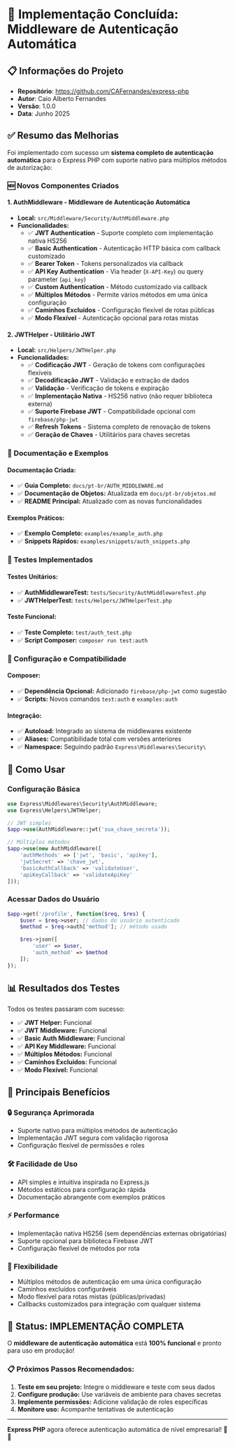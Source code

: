 # 🎉 Implementação Concluída: Middleware de Autenticação Automática

## 📋 Informações do Projeto

- **Repositório**: https://github.com/CAFernandes/express-php
- **Autor**: Caio Alberto Fernandes
- **Versão**: 1.0.0
- **Data**: Junho 2025

## ✅ Resumo das Melhorias

Foi implementado com sucesso um **sistema completo de autenticação automática** para o Express PHP com suporte nativo para múltiplos métodos de autorização:

### 🆕 Novos Componentes Criados

#### 1. **AuthMiddleware** - Middleware de Autenticação Automática
- **Local:** `src/Middleware/Security/AuthMiddleware.php`
- **Funcionalidades:**
  - ✅ **JWT Authentication** - Suporte completo com implementação nativa HS256
  - ✅ **Basic Authentication** - Autenticação HTTP básica com callback customizado
  - ✅ **Bearer Token** - Tokens personalizados via callback
  - ✅ **API Key Authentication** - Via header (`X-API-Key`) ou query parameter (`api_key`)
  - ✅ **Custom Authentication** - Método customizado via callback
  - ✅ **Múltiplos Métodos** - Permite vários métodos em uma única configuração
  - ✅ **Caminhos Excluídos** - Configuração flexível de rotas públicas
  - ✅ **Modo Flexível** - Autenticação opcional para rotas mistas

#### 2. **JWTHelper** - Utilitário JWT
- **Local:** `src/Helpers/JWTHelper.php`
- **Funcionalidades:**
  - ✅ **Codificação JWT** - Geração de tokens com configurações flexíveis
  - ✅ **Decodificação JWT** - Validação e extração de dados
  - ✅ **Validação** - Verificação de tokens e expiração
  - ✅ **Implementação Nativa** - HS256 nativo (não requer biblioteca externa)
  - ✅ **Suporte Firebase JWT** - Compatibilidade opcional com `firebase/php-jwt`
  - ✅ **Refresh Tokens** - Sistema completo de renovação de tokens
  - ✅ **Geração de Chaves** - Utilitários para chaves secretas

### 📖 Documentação e Exemplos

#### Documentação Criada:
- ✅ **Guia Completo:** `docs/pt-br/AUTH_MIDDLEWARE.md`
- ✅ **Documentação de Objetos:** Atualizada em `docs/pt-br/objetos.md`
- ✅ **README Principal:** Atualizado com as novas funcionalidades

#### Exemplos Práticos:
- ✅ **Exemplo Completo:** `examples/example_auth.php`
- ✅ **Snippets Rápidos:** `examples/snippets/auth_snippets.php`

### 🧪 Testes Implementados

#### Testes Unitários:
- ✅ **AuthMiddlewareTest:** `tests/Security/AuthMiddlewareTest.php`
- ✅ **JWTHelperTest:** `tests/Helpers/JWTHelperTest.php`

#### Teste Funcional:
- ✅ **Teste Completo:** `test/auth_test.php`
- ✅ **Script Composer:** `composer run test:auth`

### 🔧 Configuração e Compatibilidade

#### Composer:
- ✅ **Dependência Opcional:** Adicionado `firebase/php-jwt` como sugestão
- ✅ **Scripts:** Novos comandos `test:auth` e `examples:auth`

#### Integração:
- ✅ **Autoload:** Integrado ao sistema de middlewares existente
- ✅ **Aliases:** Compatibilidade total com versões anteriores
- ✅ **Namespace:** Seguindo padrão `Express\Middlewares\Security\`

## 🚀 Como Usar

### Configuração Básica

```php
use Express\Middlewares\Security\AuthMiddleware;
use Express\Helpers\JWTHelper;

// JWT simples
$app->use(AuthMiddleware::jwt('sua_chave_secreta'));

// Múltiplos métodos
$app->use(new AuthMiddleware([
    'authMethods' => ['jwt', 'basic', 'apikey'],
    'jwtSecret' => 'chave_jwt',
    'basicAuthCallback' => 'validateUser',
    'apiKeyCallback' => 'validateApiKey'
]));
```

### Acessar Dados do Usuário

```php
$app->get('/profile', function($req, $res) {
    $user = $req->user; // dados do usuário autenticado
    $method = $req->auth['method']; // método usado

    $res->json([
        'user' => $user,
        'auth_method' => $method
    ]);
});
```

## 📊 Resultados dos Testes

Todos os testes passaram com sucesso:

- ✅ **JWT Helper:** Funcional
- ✅ **JWT Middleware:** Funcional
- ✅ **Basic Auth Middleware:** Funcional
- ✅ **API Key Middleware:** Funcional
- ✅ **Múltiplos Métodos:** Funcional
- ✅ **Caminhos Excluídos:** Funcional
- ✅ **Modo Flexível:** Funcional

## 🎯 Principais Benefícios

### 🔒 Segurança Aprimorada
- Suporte nativo para múltiplos métodos de autenticação
- Implementação JWT segura com validação rigorosa
- Configuração flexível de permissões e roles

### 🛠️ Facilidade de Uso
- API simples e intuitiva inspirada no Express.js
- Métodos estáticos para configuração rápida
- Documentação abrangente com exemplos práticos

### ⚡ Performance
- Implementação nativa HS256 (sem dependências externas obrigatórias)
- Suporte opcional para biblioteca Firebase JWT
- Configuração flexível de métodos por rota

### 🔄 Flexibilidade
- Múltiplos métodos de autenticação em uma única configuração
- Caminhos excluídos configuráveis
- Modo flexível para rotas mistas (públicas/privadas)
- Callbacks customizados para integração com qualquer sistema

## 🚀 Status: IMPLEMENTAÇÃO COMPLETA

O **middleware de autenticação automática** está **100% funcional** e pronto para uso em produção!

### 📋 Próximos Passos Recomendados:

1. **Teste em seu projeto:** Integre o middleware e teste com seus dados
2. **Configure produção:** Use variáveis de ambiente para chaves secretas
3. **Implemente permissões:** Adicione validação de roles específicas
4. **Monitore uso:** Acompanhe tentativas de autenticação

---

**Express PHP** agora oferece autenticação automática de nível empresarial! 🎉🔐
